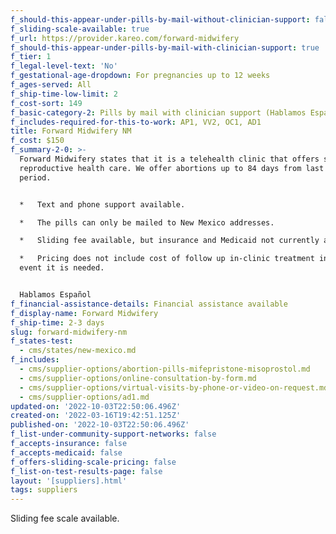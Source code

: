 ```yaml
---
f_should-this-appear-under-pills-by-mail-without-clinician-support: false
f_sliding-scale-available: true
f_url: https://provider.kareo.com/forward-midwifery
f_should-this-appear-under-pills-by-mail-with-clinician-support: true
f_tier: 1
f_legal-level-text: 'No'
f_gestational-age-dropdown: For pregnancies up to 12 weeks
f_ages-served: All
f_ship-time-low-limit: 2
f_cost-sort: 149
f_basic-category-2: Pills by mail with clinician support (Hablamos Español)
f_includes-required-for-this-to-work: AP1, VV2, OC1, AD1
title: Forward Midwifery NM
f_cost: $150
f_summary-2-0: >-
  Forward Midwifery states that it is a telehealth clinic that offers sexual and
  reproductive health care. We offer abortions up to 84 days from last menstrual
  period.


  *   Text and phone support available.

  *   The pills can only be mailed to New Mexico addresses.

  *   Sliding fee available, but insurance and Medicaid not currently accepted.

  *   Pricing does not include cost of follow up in-clinic treatment in the rare
  event it is needed.


  Hablamos Español
f_financial-assistance-details: Financial assistance available
f_display-name: Forward Midwifery
f_ship-time: 2-3 days
slug: forward-midwifery-nm
f_states-test:
  - cms/states/new-mexico.md
f_includes:
  - cms/supplier-options/abortion-pills-mifepristone-misoprostol.md
  - cms/supplier-options/online-consultation-by-form.md
  - cms/supplier-options/virtual-visits-by-phone-or-video-on-request.md
  - cms/supplier-options/ad1.md
updated-on: '2022-10-03T22:50:06.496Z'
created-on: '2022-03-16T19:42:51.125Z'
published-on: '2022-10-03T22:50:06.496Z'
f_list-under-community-support-networks: false
f_accepts-insurance: false
f_accepts-medicaid: false
f_offers-sliding-scale-pricing: false
f_list-on-test-results-page: false
layout: '[suppliers].html'
tags: suppliers
---
```


Sliding fee scale available.
